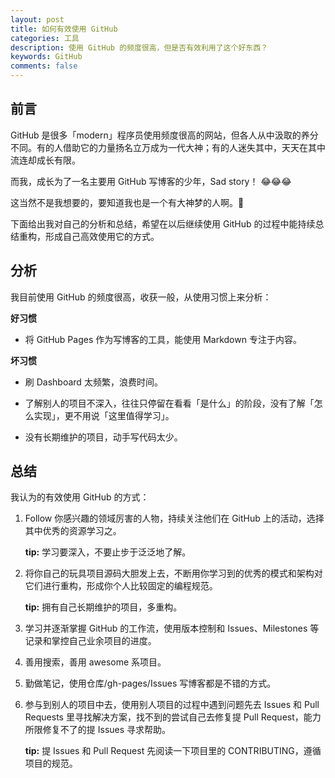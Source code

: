 ```yaml
---
layout: post
title: 如何有效使用 GitHub
categories: 工具
description: 使用 GitHub 的频度很高，但是否有效利用了这个好东西？
keywords: GitHub
comments: false
---
```


## 前言

GitHub 是很多「modern」程序员使用频度很高的网站，但各人从中汲取的养分不同。有的人借助它的力量扬名立万成为一代大神；有的人迷失其中，天天在其中流连却成长有限。

而我，成长为了一名主要用 GitHub 写博客的少年，Sad story！ :joy::joy::joy:

这当然不是我想要的，要知道我也是一个有大神梦的人啊。:clap:

下面给出我对自己的分析和总结，希望在以后继续使用 GitHub 的过程中能持续总结重构，形成自己高效使用它的方式。

## 分析

我目前使用 GitHub 的频度很高，收获一般，从使用习惯上来分析：

**好习惯**

* 将 GitHub Pages 作为写博客的工具，能使用 Markdown 专注于内容。

**坏习惯**

* 刷 Dashboard 太频繁，浪费时间。

* 了解别人的项目不深入，往往只停留在看看「是什么」的阶段，没有了解「怎么实现」，更不用说「这里值得学习」。

* 没有长期维护的项目，动手写代码太少。

## 总结

我认为的有效使用 GitHub 的方式：

1. Follow 你感兴趣的领域厉害的人物，持续关注他们在 GitHub 上的活动，选择其中优秀的资源学习之。

   **tip:** 学习要深入，不要止步于泛泛地了解。

2. 将你自己的玩具项目源码大胆发上去，不断用你学习到的优秀的模式和架构对它们进行重构，形成你个人比较固定的编程规范。

   **tip:** 拥有自己长期维护的项目，多重构。

3. 学习并逐渐掌握 GitHub 的工作流，使用版本控制和 Issues、Milestones 等记录和掌控自己业余项目的进度。

4. 善用搜索，善用 awesome 系项目。

5. 勤做笔记，使用仓库/gh-pages/Issues 写博客都是不错的方式。

6. 参与到别人的项目中去，使用别人项目的过程中遇到问题先去 Issues 和 Pull Requests 里寻找解决方案，找不到的尝试自己去修复提 Pull Request，能力所限修复不了的提 Issues 寻求帮助。

   **tip:** 提 Issues 和 Pull Request 先阅读一下项目里的 CONTRIBUTING，遵循项目的规范。

